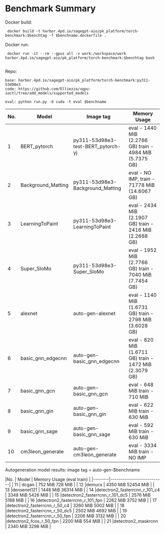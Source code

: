 # Benchmark Summary

Docker build:
```
 docker build -t harbor.4pd.io/sagegpt-aio/pk_platform/torch-benchmark:$benchtag -f $benchname.dockerfile .
```

Docker run:
```
 docker run -it --rm --gpus all -v work:/workspace/work harbor.4pd.io/sagegpt-aio/pk_platform/torch-benchmark:$benchtag bash


```
Repo:
```
base: harbor.4pd.io/sagegpt-aio/pk_platform/torch-benchmark:py311-53d98e3
code: https://github.com/Elliezza/vgpu-ioctl/tree/add_models/supported_models

eval: python run.py -d cuda -t eval $benchname
```

|No.| Model              | Image tag                             | Memory Usage      |
|---|--------------------|---------------------------------------|-------------------|
| 1 | BERT_pytorch       | py311-53d98e3-test-BERT_pytorch-yj    | eval - 1440 MiB (2.2766 GB) train - 4984 MiB (5.7375 GB) |
| 2 | Background_Matting | py311-53d98e3-Background_Matting      | eval - NO IMP, train - 71778 MiB (14.6067 GB)   |
| 3 | LearningToPaint    | py311-53d98e3-LearningToPaint         | eval - 2434 MiB (2.1907 GB) train - 2416 MiB (2.2668 GB)   |
| 4 | Super_SloMo        | py311-53d98e3-Super_SloMo             | eval - 1952 MiB (2.7766 GB) train - 7040 MiB (7.7454 GB)   |
| 5 | alexnet            | auto-gen-alexnet                      | eval - 1140 MiB (1.6731 GB) train - 2798 MiB (3.6028 GB)   |
| 6 | basic_gnn_edgecnn  | auto-gen-basic_gnn_edgecnn            | eval - 820 MiB (1.6711 GB) train - 1472 MiB (2.3079 GB)   |
| 7 | basic_gnn_gcn      | auto-gen-basic_gnn_gcn                | eval - 648 MiB train - 710 MiB    |
| 8 | basic_gnn_gin      | auto-gen-basic_gnn_gin                | eval - 622 MiB train - 630 MiB   |
| 9 | basic_gnn_sage     | auto-gen-basic_gnn_sage               | eval - 592 MiB train - 630 MiB   |
| 10 | cm3leon_generate   | auto-gen-cm3leon_generate             | eval - 3334 MiB train - NO IMP   |


Autogeneration model results:
image tag = auto-gen-$benchname

|No. | Model  | Memory Usage (eval train) |
|--------|---------------------------|
| 11 | dcgan | 752 MiB 728 MiB |
| 12 |demucs | 4350 MiB 52454 MiB |
| 13 |densenet121 | 1448 MiB 36314 MiB |
| 14 |detectron2_fasterrcnn_r_101_c4  | 3348 MiB 5426 MiB |
| 15 |detectron2_fasterrcnn_r_101_dc5 | 2576 MiB 5188 MiB |
| 16 |detectron2_fasterrcnn_r_101_fpn | 2262 MiB 3752 MiB |
| 17 |detectron2_fasterrcnn_r_50_c4   | 3260 MiB 5002 MiB |
| 18 |detectron2_fasterrcnn_r_50_dc5  | 2502 MiB 4692 MiB |
| 19 |detectron2_fasterrcnn_r_50_fpn  | 2206 MiB 3132 MiB | 
| 20 |detectron2_fcos_r_50_fpn | 2200 MiB 554 MiB |
| 21 |detectron2_maskrcnn | 2340 MiB 3298 MiB |



